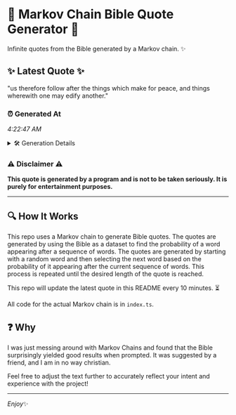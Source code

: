 # 📖 Markov Chain Bible Quote Generator 📖

Infinite quotes from the Bible generated by a Markov chain. ✨

## ✨ Latest Quote ✨
"us therefore follow after the things which make for peace, and things wherewith one may edify another."

### ⏰ Generated At
*4:22:47 AM*

<details>
    <summary>🛠️ Generation Details</summary>
    <p>
        <strong>🌱 Seed:</strong> us<br>
        <strong>🔄 Iterations:</strong> 16<br>
        <strong>📜 Context History:</strong><br>[ us ]: therefore<br>[ us, therefore ]: follow<br>[ us, therefore, follow ]: after<br>[ us, therefore, follow, after ]: the<br>[ us, therefore, follow, after, the ]: things<br>[ us, therefore, follow, after, the, things ]: which<br>[ therefore, follow, after, the, things, which ]: make<br>[ follow, after, the, things, which, make ]: for<br>[ after, the, things, which, make, for ]: peace,<br>[ the, things, which, make, for, peace, ]: and<br>[ things, which, make, for, peace,, and ]: things<br>[ which, make, for, peace,, and, things ]: wherewith<br>[ make, for, peace,, and, things, wherewith ]: one<br>[ for, peace,, and, things, wherewith, one ]: may<br>[ peace,, and, things, wherewith, one, may ]: edify<br>[ and, things, wherewith, one, may, edify ]: another.<br>
    </p>
</details>

### ⚠️ Disclaimer ⚠️
**This quote is generated by a program and is not to be taken seriously. It is purely for entertainment purposes.**

---

## 🔍 How It Works

This repo uses a Markov chain to generate Bible quotes. The quotes are generated by using the Bible as a dataset to find the probability of a word appearing after a sequence of words. The quotes are generated by starting with a random word and then selecting the next word based on the probability of it appearing after the current sequence of words. This process is repeated until the desired length of the quote is reached.

This repo will update the latest quote in this README every 10 minutes. ⏳

All code for the actual Markov chain is in `index.ts`.

## ❓ Why

I was just messing around with Markov Chains and found that the Bible surprisingly yielded good results when prompted. 
It was suggested by a friend, and I am in no way christian.

Feel free to adjust the text further to accurately reflect your intent and experience with the project!

---

*Enjoy*✨
